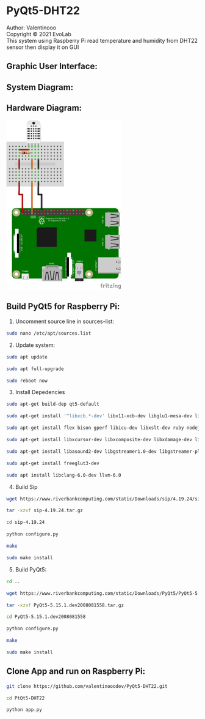 # PyQt5-DHT22
Author: Valentinooo  
Copyright © 2021 EvoLab  
This system using Raspberry Pi read temperature and humidity from DHT22 sensor then display it on GUI

## Graphic User Interface:
## System Diagram:
## Hardware Diagram:
<img src="https://github.com/valentinooodev/PyQt5-DHT22/blob/main/Diagram.png" alt="drawing" width="300"/>  

## Build PyQt5 for Raspberry Pi:

1. Uncomment source line in sources-list:
```bash
sudo nano /etc/apt/sources.list
```

2. Update system:
```bash
sudo apt update
```
```bash
sudo apt full-upgrade
```
```bash
sudo reboot now
```

3. Install Depedencies
```bash
sudo apt-get build-dep qt5-default
```
```bash
sudo apt-get install '^libxcb.*-dev' libx11-xcb-dev libglu1-mesa-dev libxrender-dev libxi-dev libxkbcommon-dev libxkbcommon-x11-dev
```
```bash
sudo apt-get install flex bison gperf libicu-dev libxslt-dev ruby nodejs make git
```
```bash
sudo apt-get install libxcursor-dev libxcomposite-dev libxdamage-dev libxrandr-dev libxtst-dev libxss-dev libdbus-1-dev libevent-dev libfontconfig1-dev libcap-dev libpulse-dev libudev-dev libpci-dev libnss3-dev libasound2-dev libegl1-mesa-dev
```
```bash
sudo apt-get install libasound2-dev libgstreamer1.0-dev libgstreamer-plugins-base1.0-dev libgstreamer-plugins-bad1.0-dev
```
```bash
sudo apt-get install freeglut3-dev
```
```bash
sudo apt install libclang-6.0-dev llvm-6.0
```

4. Build Sip
```bash
wget https://www.riverbankcomputing.com/static/Downloads/sip/4.19.24/sip-4.19.24.tar.gz
```
```bash
tar -xzvf sip-4.19.24.tar.gz
```
```bash
cd sip-4.19.24
```
```bash
python configure.py
```
```bash
make
```
```bash
sudo make install
```

5. Build PyQt5:
```bash
cd ..
```
```bash
wget https://www.riverbankcomputing.com/static/Downloads/PyQt5/PyQt5-5.15.1.dev2008081558.tar.gz
```
```bash
tar -xzvf PyQt5-5.15.1.dev2008081558.tar.gz
```
```bash
cd PyQt5-5.15.1.dev2008081558
```
```bash
python configure.py
```
```bash
make
```
```bash
sudo make install
```

## Clone App and run on Raspberry Pi:
```bash
git clone https://github.com/valentinooodev/PyQt5-DHT22.git
```
```bash
cd PtQt5-DHT22
```
```bash
python app.py
```
